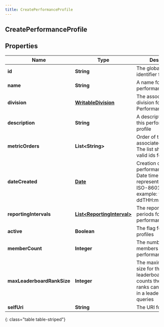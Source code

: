 ```yaml
---
title: CreatePerformanceProfile
---
```


## CreatePerformanceProfile

## Properties

| Name                       | Type                                                                           | Description                                                                                                                         | Notes      |
| -------------------------- | ------------------------------------------------------------------------------ | ----------------------------------------------------------------------------------------------------------------------------------- | ---------- |
| **id**                     | <!----><!---->**String**<!---->                                                | The globally unique identifier for the object.                                                                                      | [optional] |
| **name**                   | <!----><!---->**String**<!---->                                                | A name for this performance profile                                                                                                 |            |
| **division**               | <!----><!---->[**WritableDivision**](WritableDivision.md)<!---->               | The associated division for this Performance Profile                                                                                |            |
| **description**            | <!----><!---->**String**<!---->                                                | A description about this performance profile                                                                                        |            |
| **metricOrders**           | <!----><!---->**List&lt;String&gt;**<!---->                                    | Order of the associated metrics. The list should contain valid ids for metrics                                                      | [optional] |
| **dateCreated**            | <!----><!---->[**Date**](Date.md)<!---->                                       | Creation date for this performance profile. Date time is represented as an ISO-8601 string. For example: yyyy-MM-ddTHH:mm:ss[.mmm]Z | [optional] |
| **reportingIntervals**     | <!----><!---->[**List&lt;ReportingInterval&gt;**](ReportingInterval.md)<!----> | The reporting interval periods for this performance profile                                                                         |            |
| **active**                 | <!----><!---->**Boolean**<!---->                                               | The flag for active profiles                                                                                                        |            |
| **memberCount**            | <!----><!---->**Integer**<!---->                                               | The number of members in this performance profile                                                                                   | [optional] |
| **maxLeaderboardRankSize** | <!----><!---->**Integer**<!---->                                               | The maximum rank size for the leaderboard. This counts the number of ranks can be retrieved in a leaderboard queries                |            |
| **selfUri**                | <!----><!---->**String**<!---->                                                | The URI for this object                                                                                                             | [optional] |

{: class="table table-striped"}
